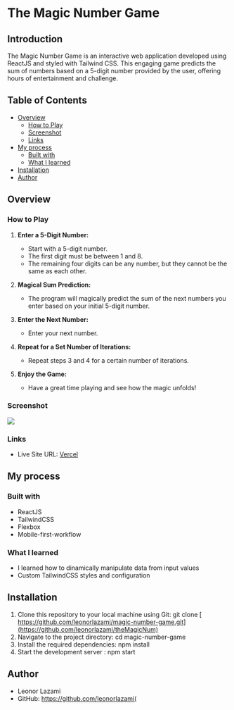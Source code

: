 # The Magic Number Game

## Introduction

The Magic Number Game is an interactive web application developed using ReactJS and styled with Tailwind CSS. This engaging game predicts the sum of numbers based on a 5-digit number provided by the user, offering hours of entertainment and challenge.

## Table of Contents

- [Overview](#overview)
  - [How to Play](#how-to-play)
  - [Screenshot](#screenshot)
  - [Links](#links)
- [My process](#my-process)
  - [Built with](#built-with)
  - [What I learned](#what-i-learned)
- [Installation](#installation)
- [Author](#author)


## Overview

### How to Play

1. **Enter a 5-Digit Number:**
   - Start with a 5-digit number.
   - The first digit must be between 1 and 8.
   - The remaining four digits can be any number, but they cannot be the same as each other.

2. **Magical Sum Prediction:**
   - The program will magically predict the sum of the next numbers you enter based on your initial 5-digit number.

3. **Enter the Next Number:**
   - Enter your next number.

4. **Repeat for a Set Number of Iterations:**
   - Repeat steps 3 and 4 for a certain number of iterations.

5. **Enjoy the Game:**
   - Have a great time playing and see how the magic unfolds!
  
### Screenshot

![](https://i.imgur.com/Ev4p0Z9.png)

### Links

- Live Site URL: [Vercel](https://the-magic-num.vercel.app/)

## My process

### Built with
- ReactJS
- TailwindCSS
- Flexbox
- Mobile-first-workflow

### What I learned
- I learned how to dinamically manipulate data from input values
- Custom TailwindCSS styles and configuration

## Installation

1. Clone this repository to your local machine using Git: git clone [ https://github.com/leonorlazami/magic-number-game.git](https://github.com/leonorlazami/theMagicNum)
2. Navigate to the project directory: cd magic-number-game
3. Install the required dependencies: npm install
4. Start the development server : npm start

## Author

- Leonor Lazami
- GitHub: https://github.com/leonorlazami(

